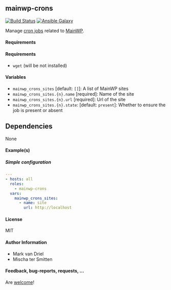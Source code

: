 ## mainwp-crons

[![Build Status](https://travis-ci.org/Oefenweb/ansible-mainwp-crons.svg?branch=master)](https://travis-ci.org/Oefenweb/ansible-mainwp-crons) [![Ansible Galaxy](http://img.shields.io/badge/ansible--galaxy-mainwp--crons-blue.svg)](https://galaxy.ansible.com/Oefenweb/mainwp-crons)

Manage [cron jobs](http://docs.mainwp.com/disable-wp-cron/) related to [MainWP](https://mainwp.com/).

#### Requirements

#### Requirements

* `wget` (will be not installed)

#### Variables

* `mainwp_crons_sites` [default: `[]`]: A list of MainWP sites
* `mainwp_crons_sites.{n}.name` [required]: Name of the site
* `mainwp_crons_sites.{n}.url` [required]: Url of the site
* `mainwp_crons_sites.{n}.state`: [default: `present`]: Whether to ensure the job is present or absent

## Dependencies

None

#### Example(s)

##### Simple configuration

```yaml
---
- hosts: all
  roles:
    - mainwp-crons
  vars:
    mainwp_crons_sites:
      - name: site
        url: http://localhost
```

#### License

MIT

#### Author Information

* Mark van Driel
* Mischa ter Smitten

#### Feedback, bug-reports, requests, ...

Are [welcome](https://github.com/Oefenweb/ansible-mainwp-crons/issues)!
